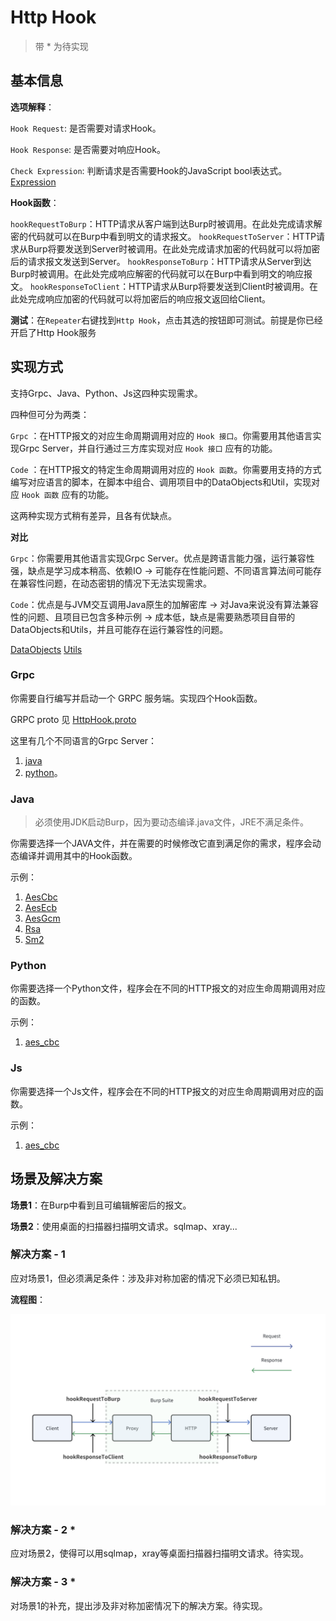 # Http Hook

> 带 * 为待实现

## 基本信息

**选项解释**：

`Hook Request`: 是否需要对请求Hook。

`Hook Response`: 是否需要对响应Hook。

`Check Expression`: 判断请求是否需要Hook的JavaScript bool表达式。[Expression](https://github.com/outlaws-bai/Galaxy/blob/main/docs/Basic.md#Expression)

**Hook函数**：

`hookRequestToBurp`：HTTP请求从客户端到达Burp时被调用。在此处完成请求解密的代码就可以在Burp中看到明文的请求报文。
`hookRequestToServer`：HTTP请求从Burp将要发送到Server时被调用。在此处完成请求加密的代码就可以将加密后的请求报文发送到Server。
`hookResponseToBurp`：HTTP请求从Server到达Burp时被调用。在此处完成响应解密的代码就可以在Burp中看到明文的响应报文。
`hookResponseToClient`：HTTP请求从Burp将要发送到Client时被调用。在此处完成响应加密的代码就可以将加密后的响应报文返回给Client。


**测试**：在`Repeater`右键找到`Http Hook`，点击其选的按钮即可测试。前提是你已经开启了Http Hook服务

## 实现方式

支持Grpc、Java、Python、Js这四种实现需求。

四种但可分为两类：

`Grpc` ：在HTTP报文的对应生命周期调用对应的 `Hook 接口`。你需要用其他语言实现Grpc Server，并自行通过三方库实现对应 `Hook 接口` 应有的功能。

`Code` ：在HTTP报文的特定生命周期调用对应的 `Hook 函数`。你需要用支持的方式编写对应语言的脚本，在脚本中组合、调用项目中的DataObjects和Util，实现对应 `Hook 函数` 应有的功能。

这两种实现方式稍有差异，且各有优缺点。

**对比**

`Grpc`：你需要用其他语言实现Grpc Server。优点是跨语言能力强，运行兼容性强，缺点是学习成本稍高、依赖IO -> 可能存在性能问题、不同语言算法间可能存在兼容性问题，在动态密钥的情况下无法实现需求。

`Code`：优点是与JVM交互调用Java原生的加解密库 -> 对Java来说没有算法兼容性的问题、且项目已包含多种示例 -> 成本低，缺点是需要熟悉项目自带的DataObjects和Utils，并且可能存在运行兼容性的问题。

[DataObjects](https://github.com/outlaws-bai/Galaxy/blob/main/docs/Basic.md#DataObjects)      [Utils](https://github.com/outlaws-bai/Galaxy/blob/main/docs/Basic.md#Utils)

### Grpc

你需要自行编写并启动一个 GRPC 服务端。实现四个Hook函数。

GRPC proto 见 [HttpHook.proto](https://github.com/outlaws-bai/Galaxy/blob/main/src/main/proto/HttpHook.proto)

这里有几个不同语言的Grpc Server：
1. [java](https://github.com/outlaws-bai/Galaxy/blob/main/src/test/java/org/m2sec/core/httphook/HttpHookGrpcServer.java)
2. [python](https://github.com/outlaws-bai/PyGRpcServer)。

### Java

> 必须使用JDK启动Burp，因为要动态编译.java文件，JRE不满足条件。

你需要选择一个JAVA文件，并在需要的时候修改它直到满足你的需求，程序会动态编译并调用其中的Hook函数。

示例：
1. [AesCbc](https://github1s.com/outlaws-bai/Galaxy/blob/main/src/main/resources/examples/AesCbc.java)
2. [AesEcb](https://github1s.com/outlaws-bai/Galaxy/blob/main/src/main/resources/examples/AesEcb.java)
3. [AesGcm](https://github1s.com/outlaws-bai/Galaxy/blob/main/src/main/resources/examples/AesGcm.java)
4. [Rsa](https://github1s.com/outlaws-bai/Galaxy/blob/main/src/main/resources/examples/Rsa.java)
5. [Sm2](https://github1s.com/outlaws-bai/Galaxy/blob/main/src/main/resources/examples/Sm2.java)

### Python

你需要选择一个Python文件，程序会在不同的HTTP报文的对应生命周期调用对应的函数。

示例：
1. [aes_cbc](https://github1s.com/outlaws-bai/Galaxy/blob/main/src/main/resources/examples/aes_cbc.py)

### Js

你需要选择一个Js文件，程序会在不同的HTTP报文的对应生命周期调用对应的函数。

示例：
1. [aes_cbc](https://github1s.com/outlaws-bai/Galaxy/blob/main/src/main/resources/examples/aes_cbc.js)

## 场景及解决方案

**场景1**：在Burp中看到且可编辑解密后的报文。

**场景2**：使用桌面的扫描器扫描明文请求。sqlmap、xray...

### 解决方案 - 1

应对场景1，但必须满足条件：涉及非对称加密的情况下必须已知私钥。

**流程图**：

![流程图](https://raw.githubusercontent.com/outlaws-bai/picture/main/img/image-20240621105543574.png)

### 解决方案 - 2 *

应对场景2，使得可以用sqlmap，xray等桌面扫描器扫描明文请求。待实现。

### 解决方案 - 3 *

对场景1的补充，提出涉及非对称加密情况下的解决方案。待实现。
